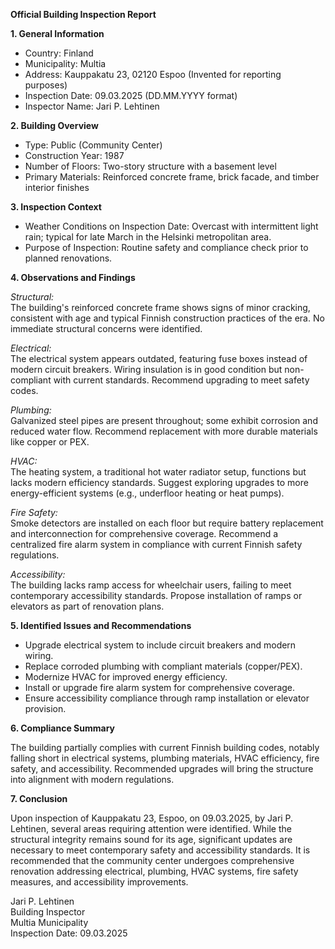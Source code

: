 **Official Building Inspection Report**

**1. General Information**

- Country: Finland
- Municipality: Multia
- Address: Kauppakatu 23, 02120 Espoo (Invented for reporting purposes)
- Inspection Date: 09.03.2025 (DD.MM.YYYY format)
- Inspector Name: Jari P. Lehtinen

**2. Building Overview**

- Type: Public (Community Center)
- Construction Year: 1987
- Number of Floors: Two-story structure with a basement level
- Primary Materials: Reinforced concrete frame, brick facade, and timber interior finishes

**3. Inspection Context**

- Weather Conditions on Inspection Date: Overcast with intermittent light rain; typical for late March in the Helsinki metropolitan area.
- Purpose of Inspection: Routine safety and compliance check prior to planned renovations.

**4. Observations and Findings**

*Structural:*  
The building's reinforced concrete frame shows signs of minor cracking, consistent with age and typical Finnish construction practices of the era. No immediate structural concerns were identified.

*Electrical:*  
The electrical system appears outdated, featuring fuse boxes instead of modern circuit breakers. Wiring insulation is in good condition but non-compliant with current standards. Recommend upgrading to meet safety codes.

*Plumbing:*  
Galvanized steel pipes are present throughout; some exhibit corrosion and reduced water flow. Recommend replacement with more durable materials like copper or PEX.

*HVAC:*  
The heating system, a traditional hot water radiator setup, functions but lacks modern efficiency standards. Suggest exploring upgrades to more energy-efficient systems (e.g., underfloor heating or heat pumps).

*Fire Safety:*  
Smoke detectors are installed on each floor but require battery replacement and interconnection for comprehensive coverage. Recommend a centralized fire alarm system in compliance with current Finnish safety regulations.

*Accessibility:*  
The building lacks ramp access for wheelchair users, failing to meet contemporary accessibility standards. Propose installation of ramps or elevators as part of renovation plans.

**5. Identified Issues and Recommendations**

- Upgrade electrical system to include circuit breakers and modern wiring.
- Replace corroded plumbing with compliant materials (copper/PEX).
- Modernize HVAC for improved energy efficiency.
- Install or upgrade fire alarm system for comprehensive coverage.
- Ensure accessibility compliance through ramp installation or elevator provision.

**6. Compliance Summary**

The building partially complies with current Finnish building codes, notably falling short in electrical systems, plumbing materials, HVAC efficiency, fire safety, and accessibility. Recommended upgrades will bring the structure into alignment with modern regulations.

**7. Conclusion**

Upon inspection of Kauppakatu 23, Espoo, on 09.03.2025, by Jari P. Lehtinen, several areas requiring attention were identified. While the structural integrity remains sound for its age, significant updates are necessary to meet contemporary safety and accessibility standards. It is recommended that the community center undergoes comprehensive renovation addressing electrical, plumbing, HVAC systems, fire safety measures, and accessibility improvements. 

Jari P. Lehtinen  
Building Inspector  
Multia Municipality  
Inspection Date: 09.03.2025